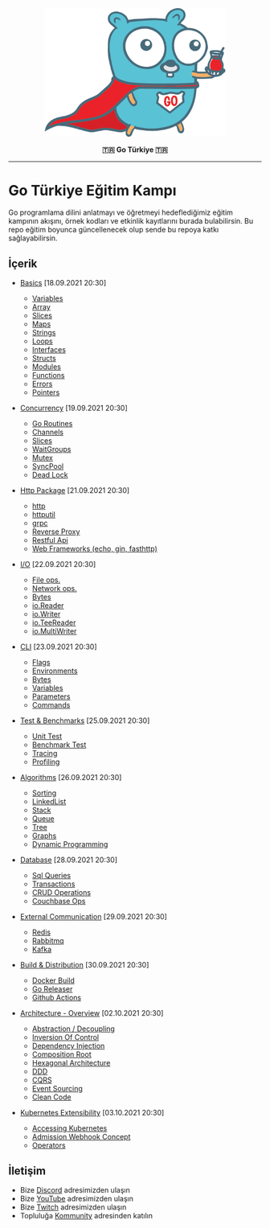 <p align="center"><img src=".res/cayci_gopherman.png" width="360"></p>
<p align="center"><b>🇹🇷 Go Türkiye 🇹🇷</b></p>

<hr>

# Go Türkiye Eğitim Kampı

Go programlama dilini anlatmayı ve öğretmeyi hedeflediğimiz eğitim kampının akışını, örnek kodları ve etkinlik kayıtlarını burada bulabilirsin. Bu repo eğitim boyunca güncellenecek olup sende bu repoya katkı sağlayabilirsin.

## İçerik

* [Basics](https://kommunity.com/goturkiye/events/go-egitim-kampi-101-go-basics-a3a8ff98) [18.09.2021 20:30]
	* [Variables](#)
	* [Array](#)
    * [Slices](#)
    * [Maps](#)
    * [Strings](#)
    * [Loops](#)
    * [Interfaces](#)
    * [Structs](#)
    * [Modules](#)
    * [Functions](#)
    * [Errors](#)
    * [Pointers](#)

* [Concurrency](https://kommunity.com/goturkiye/events/go-egitim-kampi-102-concurrency-e4bb844d) [19.09.2021 20:30]
	* [Go Routines](#)
	* [Channels](#)
    * [Slices](#)
    * [WaitGroups](#)
    * [Mutex](#)
    * [SyncPool](#)
    * [Dead Lock](#)

* [Http Package](https://kommunity.com/goturkiye/events/go-egitim-kampi-103-http-package-3cce1004) [21.09.2021 20:30]
	* [http](#)
	* [httputil](#)
    * [grpc](#)
    * [Reverse Proxy](#)
    * [Restful Api](#)
    * [Web Frameworks (echo, gin, fasthttp)](#)

* [I/O](https://kommunity.com/goturkiye/events/go-egitim-kampi-201-io-44575f87) [22.09.2021 20:30]
	* [File ops.](#)
	* [Network ops.](#)
    * [Bytes](#)
    * [io.Reader](#)
    * [io.Writer](#)
    * [io.TeeReader](#)
    * [io.MultiWriter](#)

* [CLI](https://kommunity.com/goturkiye/events/go-egitim-kampi-202-cli-d6f98a68) [23.09.2021 20:30]
	* [Flags](#)
	* [Environments](#)
    * [Bytes](#)
    * [Variables](#)
    * [Parameters](#)
    * [Commands](#)

* [Test & Benchmarks](https://kommunity.com/goturkiye/events/go-egitim-kampi-203-test-amp-benchmarks-1fb3888e) [25.09.2021 20:30]
	* [Unit Test](#)
	* [Benchmark Test](#)
    * [Tracing](#)
    * [Profiling](#)

* [Algorithms](https://kommunity.com/goturkiye/events/go-egitim-kampi-301-algorithms-ea3b227a) [26.09.2021 20:30]
	* [Sorting](#)
	* [LinkedList](#)
    * [Stack](#)
    * [Queue](#)
    * [Tree](#)
    * [Graphs](#)
    * [Dynamic Programming](#)

* [Database](https://kommunity.com/goturkiye/events/go-egitim-kampi-302-database-5f697ae9) [28.09.2021 20:30]
	* [Sql Queries](#)
	* [Transactions](#)
    * [CRUD Operations](#)
    * [Couchbase Ops](#)

* [External Communication](https://kommunity.com/goturkiye/events/go-egitim-kampi-303-external-communication-23ff18f9) [29.09.2021 20:30]
	* [Redis](#)
	* [Rabbitmq](#)
    * [Kafka](#)

* [Build & Distribution](https://kommunity.com/goturkiye/events/go-egitim-kampi-401-build-amp-distribution-9b1fbbed) [30.09.2021 20:30]
	* [Docker Build](#)
	* [Go Releaser](#)
    * [Github Actions](#)

* [Architecture - Overview](https://kommunity.com/goturkiye/events/go-egitim-kampi-402-architecture-overview-57aa5557) [02.10.2021 20:30]
	* [Abstraction / Decoupling](#)
	* [Inversion Of Control](#)
    * [Dependency Injection](#)
    * [Composition Root](#)
    * [Hexagonal Architecture](#)
    * [DDD](#)
    * [CQRS](#)
    * [Event Sourcing](#)
    * [Clean Code](#)

* [Kubernetes Extensibility](https://kommunity.com/goturkiye/events/go-egitim-kampi-403-kubernetes-extensibility-c95c939d) [03.10.2021 20:30]
	* [Accessing Kubernetes](#)
	* [Admission Webhook Concept](#)
    * [Operators](#)

## İletişim

* Bize [Discord](https://discord.gg/74ZPkvvD) adresimizden ulaşın
* Bize [YouTube](https://www.youtube.com/c/GoT%C3%BCrkiyee) adresimizden ulaşın 
* Bize [Twitch](https://www.twitch.tv/go_turkiye) adresimizden ulaşın 
* Topluluğa [Kommunity](https://kommunity.com/goturkiye) adresinden katılın